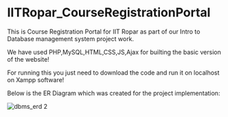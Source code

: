 # IITRopar_CourseRegistrationPortal

This is Course Registration Portal for IIT Ropar as part of our Intro to Database management system project work.

We have used PHP,MySQL,HTML,CSS,JS,Ajax for builting the basic version of the website! 

For running this you just need to download the code and run it on localhost on Xampp software!

Below is the ER Diagram which was created for the project implementation:

![dbms_erd 2](https://user-images.githubusercontent.com/28499901/39669867-afb1950e-5115-11e8-9f07-1735f91287f0.jpeg)
